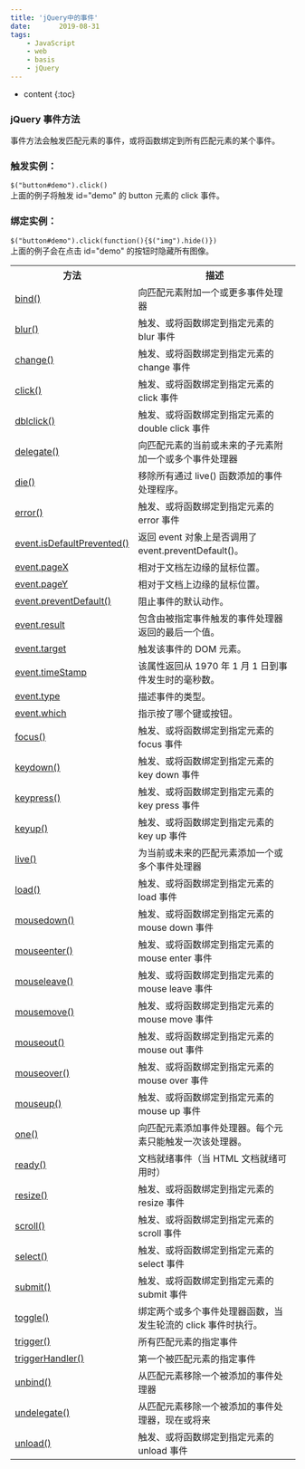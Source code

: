 ```yaml
---
title: 'jQuery中的事件'
date:       2019-08-31
tags:
	- JavaScript
	- web
	- basis
	- jQuery
---
```







* content
{:toc}






### jQuery 事件方法
事件方法会触发匹配元素的事件，或将函数绑定到所有匹配元素的某个事件。

### 触发实例：

`$("button#demo").click()`  
上面的例子将触发 id="demo" 的 button 元素的 click 事件。

### 绑定实例：

`$("button#demo").click(function(){$("img").hide()})`  
上面的例子会在点击 id="demo" 的按钮时隐藏所有图像。

<table class="dataintable">
<tbody><tr>
<th style="width:35%;">方法</th>
<th>描述</th>
</tr>

<tr>
<td><a href="https://www.w3school.com.cn/jquery/event_bind.asp" title="jQuery 事件 - bind() 方法">bind()</a></td>
<td>向匹配元素附加一个或更多事件处理器</td>
</tr>

<tr>
<td><a href="https://www.w3school.com.cn/jquery/event_blur.asp" title="jQuery 事件 - blur() 方法">blur()</a></td>
<td>触发、或将函数绑定到指定元素的 blur 事件</td>
</tr>


<tr>
<td><a href="https://www.w3school.com.cn/jquery/event_change.asp" title="jQuery 事件 - change() 方法">change()</a></td>
<td>触发、或将函数绑定到指定元素的 change 事件</td>
</tr>

<tr>
<td><a href="https://www.w3school.com.cn/jquery/event_click.asp" title="jQuery 事件 - click() 方法">click()</a></td>
<td>触发、或将函数绑定到指定元素的 click 事件</td>
</tr>

<tr>
<td><a href="https://www.w3school.com.cn/jquery/event_dblclick.asp" title="jQuery 事件 - dblclick() 方法">dblclick()</a></td>
<td>触发、或将函数绑定到指定元素的 double click 事件</td>
</tr>

<tr>
<td><a href="https://www.w3school.com.cn/jquery/event_delegate.asp" title="jQuery 事件 - delegate() 方法">delegate()</a></td>
<td>向匹配元素的当前或未来的子元素附加一个或多个事件处理器</td>
</tr>

<tr>
<td><a href="https://www.w3school.com.cn/jquery/event_die.asp" title="jQuery 事件 - die() 方法">die()</a></td>
<td>移除所有通过 live() 函数添加的事件处理程序。</td>
</tr>

<tr>
<td><a href="https://www.w3school.com.cn/jquery/event_error.asp" title="jQuery 事件 - error() 方法">error()</a></td>
<td>触发、或将函数绑定到指定元素的 error 事件</td>
</tr>

<tr>
<td><a href="https://www.w3school.com.cn/jquery/event_isdefaultprevented.asp" title="jQuery 事件 - isDefaultPrevented() 方法">event.isDefaultPrevented()</a></td>
<td>返回 event 对象上是否调用了 event.preventDefault()。</td>
</tr>

<tr>
<td><a href="https://www.w3school.com.cn/jquery/event_pagex.asp" title="jQuery 事件 - pageX 属性">event.pageX</a></td>
<td>相对于文档左边缘的鼠标位置。</td>
</tr>

<tr>
<td><a href="https://www.w3school.com.cn/jquery/event_pagey.asp" title="jQuery 事件 - pageY 属性">event.pageY</a></td>
<td>相对于文档上边缘的鼠标位置。</td>
</tr>

<tr>
<td><a href="https://www.w3school.com.cn/jquery/event_preventdefault.asp" title="jQuery 事件 - preventDefault() 方法">event.preventDefault()</a></td>
<td>阻止事件的默认动作。</td>
</tr>

<tr>
<td><a href="https://www.w3school.com.cn/jquery/event_result.asp" title="jQuery 事件 - result 属性">event.result</a></td>
<td>包含由被指定事件触发的事件处理器返回的最后一个值。</td>
</tr>

<tr>
<td><a href="https://www.w3school.com.cn/jquery/event_target.asp" title="jQuery 事件 - target 属性">event.target</a></td>
<td>触发该事件的 DOM 元素。</td>
</tr>

<tr>
<td><a href="https://www.w3school.com.cn/jquery/event_timeStamp.asp" title="jQuery 事件 - timeStamp 属性">event.timeStamp</a></td>
<td>该属性返回从 1970 年 1 月 1 日到事件发生时的毫秒数。</td>
</tr>

<tr>
<td><a href="https://www.w3school.com.cn/jquery/event_type.asp" title="jQuery 事件 - type 属性">event.type</a></td>
<td>描述事件的类型。</td>
</tr>

<tr>
<td><a href="https://www.w3school.com.cn/jquery/event_which.asp" title="jQuery 事件 - which 属性">event.which</a></td>
<td>指示按了哪个键或按钮。</td>
</tr>

<tr>
<td><a href="https://www.w3school.com.cn/jquery/event_focus.asp" title="jQuery 事件 - focus() 方法">focus()</a></td>
<td>触发、或将函数绑定到指定元素的 focus 事件</td>
</tr>

<tr>
<td><a href="https://www.w3school.com.cn/jquery/event_keydown.asp" title="jQuery 事件 - keydown() 方法">keydown()</a></td>
<td>触发、或将函数绑定到指定元素的 key down 事件</td>
</tr>

<tr>
<td><a href="https://www.w3school.com.cn/jquery/event_keypress.asp" title="jQuery 事件 - keypress() 方法">keypress()</a></td>
<td>触发、或将函数绑定到指定元素的 key press 事件</td>
</tr>

<tr>
<td><a href="https://www.w3school.com.cn/jquery/event_keyup.asp" title="jQuery 事件 - keyup() 方法">keyup()</a></td>
<td>触发、或将函数绑定到指定元素的 key up 事件</td>
</tr>

<tr>
<td><a href="https://www.w3school.com.cn/jquery/event_live.asp" title="jQuery 事件 - live() 方法">live()</a></td>
<td>为当前或未来的匹配元素添加一个或多个事件处理器</td>
</tr>

<tr>
<td><a href="https://www.w3school.com.cn/jquery/event_load.asp" title="jQuery 事件 - load() 方法">load()</a></td>
<td>触发、或将函数绑定到指定元素的 load 事件</td>
</tr>

<tr>
<td><a href="https://www.w3school.com.cn/jquery/event_mousedown.asp" title="jQuery 事件 - mousedown() 方法">mousedown()</a></td>
<td>触发、或将函数绑定到指定元素的 mouse down 事件</td>
</tr>

<tr>
<td><a href="https://www.w3school.com.cn/jquery/event_mouseenter.asp" title="jQuery 事件 - mouseenter() 方法">mouseenter()</a></td>
<td>触发、或将函数绑定到指定元素的 mouse enter 事件</td>
</tr>

<tr>
<td><a href="https://www.w3school.com.cn/jquery/event_mouseleave.asp" title="jQuery 事件 - mouseleave() 方法">mouseleave()</a></td>
<td>触发、或将函数绑定到指定元素的 mouse leave 事件</td>
</tr>

<tr>
<td><a href="https://www.w3school.com.cn/jquery/event_mousemove.asp" title="jQuery 事件 - mousemove() 方法">mousemove()</a></td>
<td>触发、或将函数绑定到指定元素的 mouse move 事件</td>
</tr>

<tr>
<td><a href="https://www.w3school.com.cn/jquery/event_mouseout.asp" title="jQuery 事件 - mouseout() 方法">mouseout()</a></td>
<td>触发、或将函数绑定到指定元素的 mouse out 事件</td>
</tr>

<tr>
<td><a href="https://www.w3school.com.cn/jquery/event_mouseover.asp" title="jQuery 事件 - mouseover() 方法">mouseover()</a></td>
<td>触发、或将函数绑定到指定元素的 mouse over 事件</td>
</tr>

<tr>
<td><a href="https://www.w3school.com.cn/jquery/event_mouseup.asp" title="jQuery 事件 - mouseup() 方法">mouseup()</a></td>
<td>触发、或将函数绑定到指定元素的 mouse up 事件</td>
</tr>

<tr>
<td><a href="https://www.w3school.com.cn/jquery/event_one.asp" title="jQuery 事件 - one() 方法">one()</a></td>
<td>向匹配元素添加事件处理器。每个元素只能触发一次该处理器。</td>
</tr>

<tr>
<td><a href="https://www.w3school.com.cn/jquery/event_ready.asp" title="jQuery 事件 - ready() 方法">ready()</a></td>
<td>文档就绪事件（当 HTML 文档就绪可用时）</td>
</tr>

<tr>
<td><a href="https://www.w3school.com.cn/jquery/event_resize.asp" title="jQuery 事件 - resize() 方法">resize()</a></td>
<td>触发、或将函数绑定到指定元素的 resize 事件</td>
</tr>

<tr>
<td><a href="https://www.w3school.com.cn/jquery/event_scroll.asp" title="jQuery 事件 - scroll() 方法">scroll()</a></td>
<td>触发、或将函数绑定到指定元素的 scroll 事件</td>
</tr>

<tr>
<td><a href="https://www.w3school.com.cn/jquery/event_select.asp" title="jQuery 事件 - select() 方法">select()</a></td>
<td>触发、或将函数绑定到指定元素的 select 事件</td>
</tr>

<tr>
<td><a href="https://www.w3school.com.cn/jquery/event_submit.asp" title="jQuery 事件 - submit() 方法">submit()</a></td>
<td>触发、或将函数绑定到指定元素的 submit 事件</td>
</tr>

<tr>
<td><a href="https://www.w3school.com.cn/jquery/event_toggle.asp" title="jQuery 事件 - toggle() 方法">toggle()</a></td>
<td>绑定两个或多个事件处理器函数，当发生轮流的 click 事件时执行。</td>
</tr>

<tr>
<td><a href="https://www.w3school.com.cn/jquery/event_trigger.asp" title="jQuery 事件 - trigger() 方法">trigger()</a></td>
<td>所有匹配元素的指定事件</td>
</tr>

<tr>
<td><a href="https://www.w3school.com.cn/jquery/event_triggerhandler.asp" title="jQuery 事件 - triggerHandler() 方法">triggerHandler()</a></td>
<td>第一个被匹配元素的指定事件</td>
</tr>

<tr>
<td><a href="https://www.w3school.com.cn/jquery/event_unbind.asp" title="jQuery 事件 - unbind() 方法">unbind()</a></td>
<td>从匹配元素移除一个被添加的事件处理器</td>
</tr>

<tr>
<td><a href="https://www.w3school.com.cn/jquery/event_undelegate.asp" title="jQuery 事件 - undelegate() 方法">undelegate()</a></td>
<td>从匹配元素移除一个被添加的事件处理器，现在或将来</td>
</tr>

<tr>
<td><a href="https://www.w3school.com.cn/jquery/event_unload.asp" title="jQuery 事件 - unload() 方法">unload()</a></td>
<td>触发、或将函数绑定到指定元素的 unload 事件</td>
</tr>
</tbody></table>